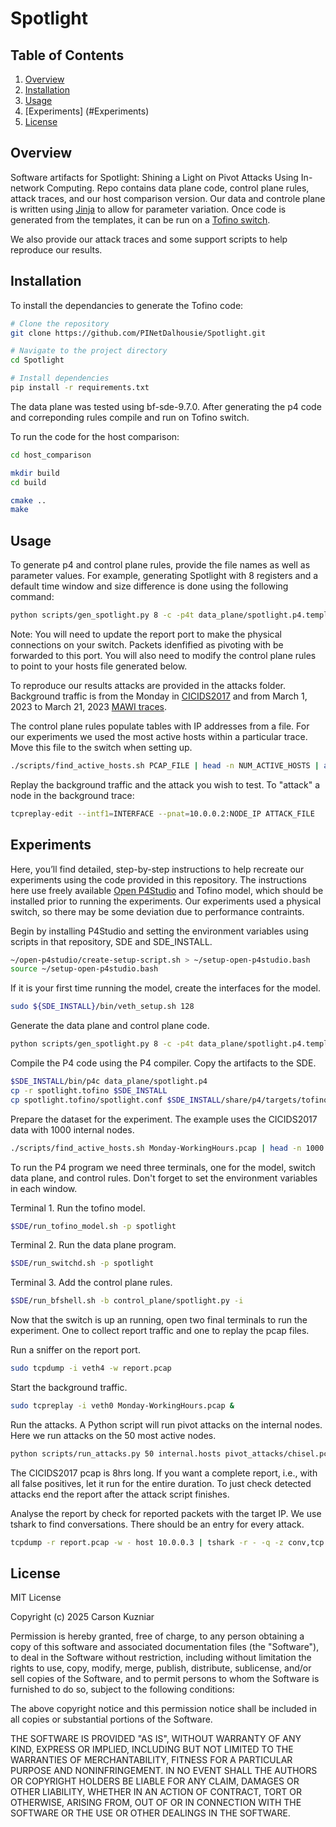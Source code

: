 # Spotlight

## Table of Contents
1. [Overview](#overview)
2. [Installation](#installation)
3. [Usage](#usage)
4. [Experiments] (#Experiments)
5. [License](#license)

## Overview
Software artifacts for Spotlight: Shining a Light on Pivot Attacks Using In-network Computing. Repo contains data plane code, control plane rules, attack traces, and our host comparison version. Our data and controle plane is written using [Jinja](https://jinja.palletsprojects.com/en/stable/) to allow for parameter variation. Once code is generated from the templates, it can be run on a [Tofino switch](https://github.com/barefootnetworks/Open-Tofino).

We also provide our attack traces and some support scripts to help reproduce our results.

## Installation
To install the dependancies to generate the Tofino code:

```bash
# Clone the repository
git clone https://github.com/PINetDalhousie/Spotlight.git

# Navigate to the project directory
cd Spotlight

# Install dependencies
pip install -r requirements.txt
```

The data plane was tested using bf-sde-9.7.0. After generating the p4 code and correponding rules compile and run on Tofino switch.

To run the code for the host comparison:
```bash
cd host_comparison

mkdir build
cd build

cmake ..
make
```


## Usage
To generate p4 and control plane rules, provide the file names as well as parameter values. For example, generating Spotlight with 8 registers and a default time window and size difference is done using the following command:

```bash
python scripts/gen_spotlight.py 8 -c -p4t data_plane/spotlight.p4.template -p4f data_plane/spotlight.p4 -bt control_plane/spotlight_ctrl.py.template -bf control_plane/spotlight_ctrl.py
```

Note: You will need to update the report port to make the physical connections on your switch. Packets idenfified as pivoting with be forwarded to this port. You will also need to modify the control plane rules to point to your hosts file generated below.

To reproduce our results attacks are provided in the attacks folder. Background traffic is from the Monday in [CICIDS2017](https://www.unb.ca/cic/datasets/ids-2017.html) and from March 1, 2023 to March 21, 2023
[MAWI traces](https://mawi.wide.ad.jp/mawi/samplepoint-F/2023/).

The control plane rules populate tables with IP addresses from a file. For our experiments we used the most active hosts within a particular trace. Move this file to the switch when setting up.

```bash
./scripts/find_active_hosts.sh PCAP_FILE | head -n NUM_ACTIVE_HOSTS | awk '{print $2}' > internal.hosts
```

Replay the background traffic and the attack you wish to test. To "attack" a node in the background trace:

```bash
tcpreplay-edit --intf1=INTERFACE --pnat=10.0.0.2:NODE_IP ATTACK_FILE
```

## Experiments
Here, you’ll find detailed, step-by-step instructions to help recreate our experiments using the code provided in this repository. The instructions here use freely available [Open P4Studio](https://github.com/p4lang/open-p4studio) and Tofino model, which should be installed prior to running the experiments. Our experiments used a physical switch, so there may be some deviation due to performance contraints. 

Begin by installing P4Studio and setting the environment variables using scripts in that repository, SDE and SDE_INSTALL.
```bash
~/open-p4studio/create-setup-script.sh > ~/setup-open-p4studio.bash
source ~/setup-open-p4studio.bash
```

If it is your first time running the model, create the interfaces for the model.
```bash
sudo ${SDE_INSTALL}/bin/veth_setup.sh 128
```

Generate the data plane and control plane code.
```bash
python scripts/gen_spotlight.py 8 -c -p4t data_plane/spotlight.p4.template -p4f data_plane/spotlight.p4 -bt control_plane/spotlight_ctrl.py.template -bf control_plane/spotlight_ctrl.py
```

Compile the P4 code using the P4 compiler. Copy the artifacts to the SDE.
```bash
$SDE_INSTALL/bin/p4c data_plane/spotlight.p4
cp -r spotlight.tofino $SDE_INSTALL
cp spotlight.tofino/spotlight.conf $SDE_INSTALL/share/p4/targets/tofino/
```

Prepare the dataset for the experiment. The example uses the CICIDS2017 data with 1000 internal nodes.
```bash
./scripts/find_active_hosts.sh Monday-WorkingHours.pcap | head -n 1000 | awk '{print $2}' > internal.hosts
```

To run the P4 program we need three terminals, one for the model, switch data plane, and control rules. Don't forget to set the environment variables in each window.

Terminal 1. Run the tofino model.
```bash
$SDE/run_tofino_model.sh -p spotlight
```

Terminal 2. Run the data plane program.
```bash
$SDE/run_switchd.sh -p spotlight
```

Terminal 3. Add the control plane rules.
```bash
$SDE/run_bfshell.sh -b control_plane/spotlight.py -i
```

Now that the switch is up an running, open two final terminals to run the experiment. One to collect report traffic and one to replay the pcap files.

Run a sniffer on the report port.
```bash
sudo tcpdump -i veth4 -w report.pcap
```

Start the background traffic.
```bash
sudo tcpreplay -i veth0 Monday-WorkingHours.pcap &
```

Run the attacks. A Python script will run pivot attacks on the internal nodes. Here we run attacks on the 50 most active nodes.
```bash
python scripts/run_attacks.py 50 internal.hosts pivot_attacks/chisel.pcap veth0
```

The CICIDS2017 pcap is 8hrs long. If you want a complete report, i.e., with all false positives, let it run for the entire duration. To just check detected attacks end the report after the attack script finishes.

Analyse the report by check for reported packets with the target IP. We use tshark to find conversations. There should be an entry for every attack.
```bash
tcpdump -r report.pcap -w - host 10.0.0.3 | tshark -r - -q -z conv,tcp
```

## License
MIT License

Copyright (c) 2025 Carson Kuzniar

Permission is hereby granted, free of charge, to any person obtaining a copy
of this software and associated documentation files (the "Software"), to deal
in the Software without restriction, including without limitation the rights
to use, copy, modify, merge, publish, distribute, sublicense, and/or sell
copies of the Software, and to permit persons to whom the Software is
furnished to do so, subject to the following conditions:

The above copyright notice and this permission notice shall be included in all
copies or substantial portions of the Software.

THE SOFTWARE IS PROVIDED "AS IS", WITHOUT WARRANTY OF ANY KIND, EXPRESS OR
IMPLIED, INCLUDING BUT NOT LIMITED TO THE WARRANTIES OF MERCHANTABILITY,
FITNESS FOR A PARTICULAR PURPOSE AND NONINFRINGEMENT. IN NO EVENT SHALL THE
AUTHORS OR COPYRIGHT HOLDERS BE LIABLE FOR ANY CLAIM, DAMAGES OR OTHER
LIABILITY, WHETHER IN AN ACTION OF CONTRACT, TORT OR OTHERWISE, ARISING FROM,
OUT OF OR IN CONNECTION WITH THE SOFTWARE OR THE USE OR OTHER DEALINGS IN THE
SOFTWARE.
